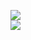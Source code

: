 [![](https://img.shields.io/badge/Made%20With-Github%20Spray-lightgrey.svg?style=for-the-badge&logo=github)](https://github.com/Annihil/github-spray#6630)  
[![](https://i.imgur.com/2DrTn0Z.gif)](https://github.com/Annihil/github-spray)